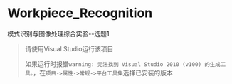 # Workpiece_Recognition
模式识别与图像处理综合实验--选题1

> 请使用Visual Studio运行该项目
> 
> 如果运行时报错`warning: 无法找到 Visual Studio 2010 (v100) 的生成工具。`，在`项目->属性->常规->平台工具集`选择已安装的版本
